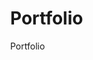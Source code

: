 # Portfolio
Portfolio
<!DOCTYPE HTML PUBLIC "-//W3C//DTD HTML 4.01 Transitional//EN" "http://www.w3.org/TR/html4/loose.dtd">
<html lang="en" style="width:100%; height:100%;">
<head>
  <meta http-equiv="content-type" content="text/html; charset=utf-8">
  
</head>
  <body style="width:100%; height:100%; margin:0;">
    <https://github.com/MohammadHarake/Portfolio/blob/main/ALHarake_portfolio.pdf &embedded=true" style="width:100%; height:100%;" frameborder="0">
  </body>
</html>
